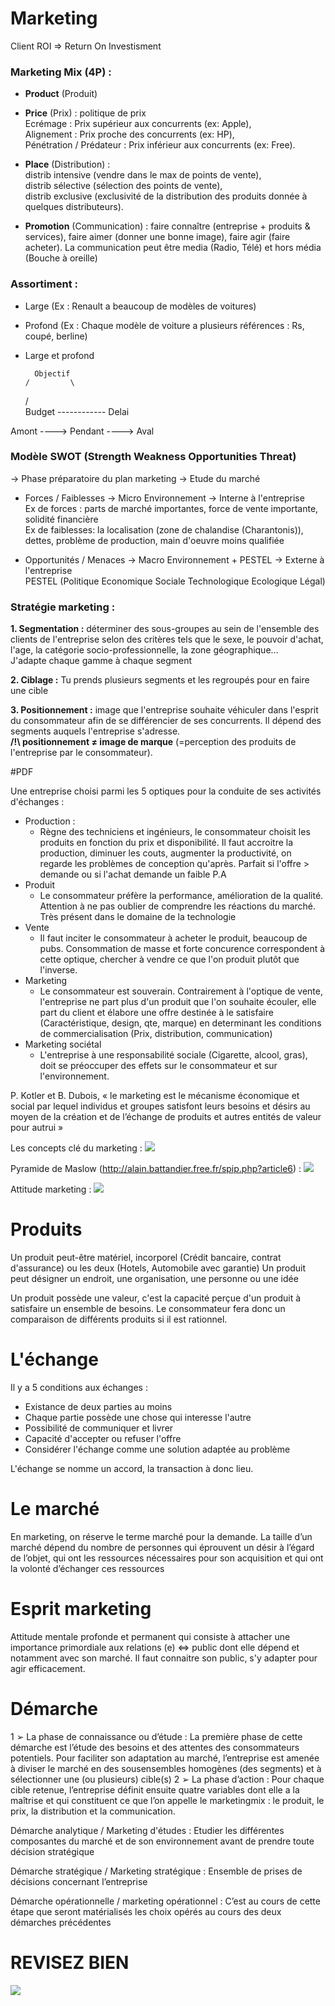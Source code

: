# Marketing

Client ROI => Return On Investisment 
  
### Marketing Mix (4P) :
  - **Product** (Produit)
  
  - **Price** (Prix) : politique de prix \
  Ecrémage : Prix supérieur aux concurrents (ex: Apple), \
  Alignement : Prix proche des concurrents (ex: HP), \
  Pénétration / Prédateur : Prix inférieur aux concurrents (ex: Free).
  
  - **Place** (Distribution) : \
  distrib intensive (vendre dans le max de points de vente), \
  distrib sélective (sélection des points de vente),\
  distrib exclusive (exclusivité de la distribution des produits donnée à quelques distributeurs).
  
  - **Promotion** (Communication) : 
  faire connaître (entreprise + produits & services),
  faire aimer (donner une bonne image),
  faire agir (faire acheter).
  La communication peut être media (Radio, Télé) et hors média (Bouche à oreille)
  
### Assortiment :
  - Large (Ex : Renault a beaucoup de modèles de voitures)
  - Profond (Ex : Chaque modèle de voiture a plusieurs références : Rs, coupé, berline)
  - Large et profond
  

          Objectif
        /         \
      /            \
Budget ------------ Delai

Amont ----> Pendant ----> Aval

### Modèle SWOT (Strength Weakness Opportunities Threat)
-> Phase préparatoire du plan marketing -> Etude du marché

  - Forces / Faiblesses -> Micro Environnement -> Interne à l'entreprise \
  Ex de forces : parts de marché importantes, force de vente importante, solidité financière \
  Ex de faiblesses: la localisation (zone de chalandise (Charantonis)), dettes, problème de production, main d'oeuvre moins qualifiée

  - Opportunités / Menaces -> Macro Environnement + PESTEL -> Externe à l'entreprise \
  PESTEL (Politique Economique Sociale Technologique Ecologique Légal)

### Stratégie marketing :

**1. Segmentation :** déterminer des sous-groupes au sein de l'ensemble des clients de l'entreprise selon des critères tels que le sexe, le pouvoir d'achat, l'age, la catégorie socio-professionnelle, la zone géographique... \
J'adapte chaque gamme à chaque segment

**2. Ciblage :** Tu prends plusieurs segments et les regroupés pour en faire une cible

**3. Positionnement :** image que l'entreprise souhaite véhiculer dans l'esprit du consommateur afin de se différencier de ses concurrents. Il dépend des segments auquels l'entreprise s'adresse. \
**/!\ positionnement ≠ image de marque** (=perception des produits de l'entreprise par le consommateur). 


#PDF

Une entreprise choisi parmi les 5 optiques pour la conduite de ses activités d'échanges :
  - Production :
    * Règne des techniciens et ingénieurs, le consommateur choisit les produits en fonction du prix et disponibilité. Il faut accroitre la production, diminuer les couts, augmenter la productivité, on regarde les problèmes de conception qu'après. Parfait si l'offre > demande ou si l'achat demande un faible P.A
  - Produit
    * Le consommateur préfère la performance, amélioration de la qualité. Attention à ne pas oublier de comprendre les réactions du marché. Très présent dans le domaine de la technologie
  - Vente
    * Il faut inciter le consommateur à acheter le produit, beaucoup de pubs. Consommation de masse et forte concurence correspondent à cette optique, chercher à vendre ce que l'on produit plutôt que l'inverse.
  - Marketing
    * Le consommateur est souverain. Contrairement à l'optique de vente, l'entreprise ne part plus d'un produit que l'on souhaite écouler, elle part du client et élabore une offre destinée à le satisfaire (Caractéristique, design, qte, marque) en determinant les conditions de commercialisation (Prix, distribution, communication)
  - Marketing sociétal
    * L'entreprise à une responsabilité sociale (Cigarette, alcool, gras), doit se préoccuper des effets sur le consommateur et sur l'environnement.

P. Kotler et B. Dubois, « le marketing est le mécanisme économique et social par
lequel individus et groupes satisfont leurs besoins et désirs au moyen de la création et de
l’échange de produits et autres entités de valeur pour autrui »

Les concepts clé du marketing :
<img src="https://github.com/ENSIIE-2022/marketing/blob/master/Concept%20cl%C3%A9.png?raw=true">

Pyramide de Maslow (http://alain.battandier.free.fr/spip.php?article6) :
<img src="https://github.com/ENSIIE-2022/marketing/blob/master/Pyramide-des-besoins-humains-de-Maslow.jpg?raw=true">

Attitude marketing :
<img src="https://github.com/ENSIIE-2022/marketing/blob/master/Attitude%20marketing.png">

# Produits

Un produit peut-être matériel, incorporel (Crédit bancaire, contrat d'assurance) ou les deux (Hotels, Automobile avec garantie)
Un produit peut désigner un endroit, une organisation, une personne ou une idée

Un produit possède une valeur, c'est la capacité perçue d'un produit à satisfaire un ensemble de besoins. Le consommateur fera donc un comparaison de différents produits si il est rationnel.

# L'échange
Il y a 5 conditions aux échanges :
- Existance de deux parties au moins
- Chaque partie possède une chose qui interesse l'autre
- Possibilité de communiquer et livrer
- Capacité d'accepter ou refuser l'offre
- Considérer l'échange comme une solution adaptée au problème

L'échange se nomme un accord, la transaction à donc lieu.

# Le marché
En marketing, on réserve le terme marché pour la demande. La taille d’un marché
dépend du nombre de personnes qui éprouvent un désir à l’égard de l’objet, qui ont les
ressources nécessaires pour son acquisition et qui ont la volonté d’échanger ces ressources

# Esprit marketing
Attitude mentale profonde et permanent qui consiste à attacher une importance primordiale aux relations (e) <=> public dont elle dépend et notamment avec son marché. Il faut connaitre son public, s'y adapter pour agir efficacement.

# Démarche
  1 ➢ La phase de connaissance ou d’étude : La première phase de cette démarche est
l’étude des besoins et des attentes des consommateurs potentiels. Pour faciliter son
adaptation au marché, l’entreprise est amenée à diviser le marché en des sousensembles
homogènes (des segments) et à sélectionner une (ou plusieurs) cible(s)
  2 ➢ La phase d’action : Pour chaque cible retenue, l’entreprise définit ensuite quatre
variables dont elle a la maîtrise et qui constituent ce que l’on appelle le marketingmix : le produit, le prix, la distribution et la communication.

Démarche analytique / Marketing d'études :
  Etudier les différentes composantes du marché et de son environnement avant de prendre toute décision stratégique
  
Démarche stratégique / Marketing stratégique :
  Ensemble de prises de décisions concernant l’entreprise
  
Démarche opérationnelle / marketing opérationnel :
  C’est au cours de cette étape que seront matérialisés les choix opérés au cours des deux démarches précédentes

# REVISEZ BIEN 
<img src="https://github.com/ENSIIE-2022/marketing/blob/master/doggo.jpg">
